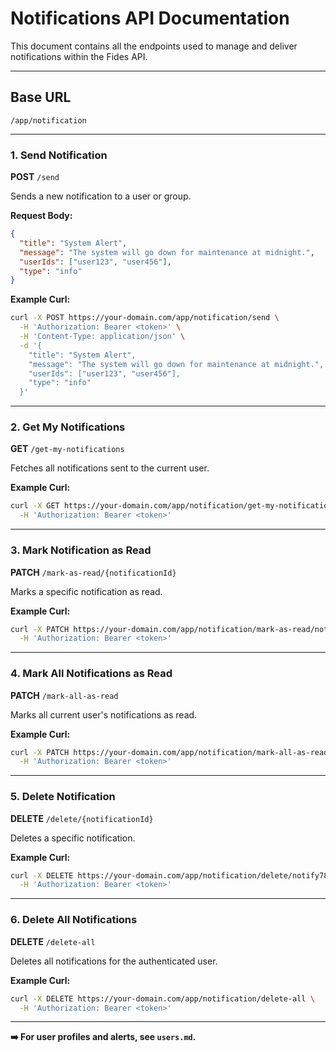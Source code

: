 # Notifications API Documentation

This document contains all the endpoints used to manage and deliver notifications within the Fides API.

---

## Base URL

```
/app/notification
```

---

### 1. Send Notification

**POST** `/send`

Sends a new notification to a user or group.

**Request Body:**

```json
{
  "title": "System Alert",
  "message": "The system will go down for maintenance at midnight.",
  "userIds": ["user123", "user456"],
  "type": "info"
}
```

**Example Curl:**

```bash
curl -X POST https://your-domain.com/app/notification/send \
  -H 'Authorization: Bearer <token>' \
  -H 'Content-Type: application/json' \
  -d '{
    "title": "System Alert",
    "message": "The system will go down for maintenance at midnight.",
    "userIds": ["user123", "user456"],
    "type": "info"
  }'
```

---

### 2. Get My Notifications

**GET** `/get-my-notifications`

Fetches all notifications sent to the current user.

**Example Curl:**

```bash
curl -X GET https://your-domain.com/app/notification/get-my-notifications \
  -H 'Authorization: Bearer <token>'
```

---

### 3. Mark Notification as Read

**PATCH** `/mark-as-read/{notificationId}`

Marks a specific notification as read.

**Example Curl:**

```bash
curl -X PATCH https://your-domain.com/app/notification/mark-as-read/notify789 \
  -H 'Authorization: Bearer <token>'
```

---

### 4. Mark All Notifications as Read

**PATCH** `/mark-all-as-read`

Marks all current user's notifications as read.

**Example Curl:**

```bash
curl -X PATCH https://your-domain.com/app/notification/mark-all-as-read \
  -H 'Authorization: Bearer <token>'
```

---

### 5. Delete Notification

**DELETE** `/delete/{notificationId}`

Deletes a specific notification.

**Example Curl:**

```bash
curl -X DELETE https://your-domain.com/app/notification/delete/notify789 \
  -H 'Authorization: Bearer <token>'
```

---

### 6. Delete All Notifications

**DELETE** `/delete-all`

Deletes all notifications for the authenticated user.

**Example Curl:**

```bash
curl -X DELETE https://your-domain.com/app/notification/delete-all \
  -H 'Authorization: Bearer <token>'
```

---

**➡️ For user profiles and alerts, see `users.md`.**
